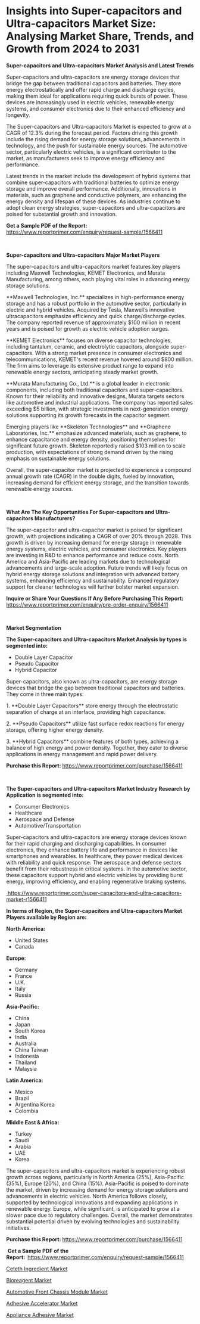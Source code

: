 <p><h1>Insights into Super-capacitors and Ultra-capacitors Market Size: Analysing Market Share, Trends, and Growth from 2024 to 2031</h1></p><p><strong>Super-capacitors and Ultra-capacitors Market Analysis and Latest Trends</strong></p>
<p><p>Super-capacitors and ultra-capacitors are energy storage devices that bridge the gap between traditional capacitors and batteries. They store energy electrostatically and offer rapid charge and discharge cycles, making them ideal for applications requiring quick bursts of power. These devices are increasingly used in electric vehicles, renewable energy systems, and consumer electronics due to their enhanced efficiency and longevity.</p><p>The Super-capacitors and Ultra-capacitors Market is expected to grow at a CAGR of 12.3% during the forecast period. Factors driving this growth include the rising demand for energy storage solutions, advancements in technology, and the push for sustainable energy sources. The automotive sector, particularly electric vehicles, is a significant contributor to the market, as manufacturers seek to improve energy efficiency and performance.</p><p>Latest trends in the market include the development of hybrid systems that combine super-capacitors with traditional batteries to optimize energy storage and improve overall performance. Additionally, innovations in materials, such as graphene and conductive polymers, are enhancing the energy density and lifespan of these devices. As industries continue to adopt clean energy strategies, super-capacitors and ultra-capacitors are poised for substantial growth and innovation.</p></p>
<p><strong>Get a Sample PDF of the Report:&nbsp;</strong> <a href="https://www.reportprimer.com/enquiry/request-sample/1566411">https://www.reportprimer.com/enquiry/request-sample/1566411</a></p>
<p>&nbsp;</p>
<p><strong>Super-capacitors and Ultra-capacitors Major Market Players</strong></p>
<p><p>The super-capacitors and ultra-capacitors market features key players including Maxwell Technologies, KEMET Electronics, and Murata Manufacturing, among others, each playing vital roles in advancing energy storage solutions.</p><p>**Maxwell Technologies, Inc.** specializes in high-performance energy storage and has a robust portfolio in the automotive sector, particularly in electric and hybrid vehicles. Acquired by Tesla, Maxwell’s innovative ultracapacitors emphasize efficiency and quick charge/discharge cycles. The company reported revenue of approximately $100 million in recent years and is poised for growth as electric vehicle adoption surges.</p><p>**KEMET Electronics** focuses on diverse capacitor technologies, including tantalum, ceramic, and electrolytic capacitors, alongside super-capacitors. With a strong market presence in consumer electronics and telecommunications, KEMET's recent revenue hovered around $800 million. The firm aims to leverage its extensive product range to expand into renewable energy sectors, anticipating steady market growth.</p><p>**Murata Manufacturing Co., Ltd.** is a global leader in electronic components, including both traditional capacitors and super-capacitors. Known for their reliability and innovative designs, Murata targets sectors like automotive and industrial applications. The company has reported sales exceeding $5 billion, with strategic investments in next-generation energy solutions supporting its growth forecasts in the capacitor segment.</p><p>Emerging players like **Skeleton Technologies** and **Graphene Laboratories, Inc.** emphasize advanced materials, such as graphene, to enhance capacitance and energy density, positioning themselves for significant future growth. Skeleton reportedly raised $103 million to scale production, with expectations of strong demand driven by the rising emphasis on sustainable energy solutions.</p><p>Overall, the super-capacitor market is projected to experience a compound annual growth rate (CAGR) in the double digits, fueled by innovation, increasing demand for efficient energy storage, and the transition towards renewable energy sources.</p></p>
<p>&nbsp;</p>
<p><strong>What Are The Key Opportunities For Super-capacitors and Ultra-capacitors Manufacturers?</strong></p>
<p><p>The super-capacitor and ultra-capacitor market is poised for significant growth, with projections indicating a CAGR of over 20% through 2028. This growth is driven by increasing demand for energy storage in renewable energy systems, electric vehicles, and consumer electronics. Key players are investing in R&D to enhance performance and reduce costs. North America and Asia-Pacific are leading markets due to technological advancements and large-scale adoption. Future trends will likely focus on hybrid energy storage solutions and integration with advanced battery systems, enhancing efficiency and sustainability. Enhanced regulatory support for cleaner technologies will further bolster market expansion.</p></p>
<p><strong>Inquire or Share Your Questions If Any Before Purchasing This Report:</strong> <a href="https://www.reportprimer.com/enquiry/pre-order-enquiry/1566411">https://www.reportprimer.com/enquiry/pre-order-enquiry/1566411</a></p>
<p>&nbsp;</p>
<p><strong>Market Segmentation</strong></p>
<p><strong>The Super-capacitors and Ultra-capacitors Market Analysis by types is segmented into:</strong></p>
<p><ul><li>Double Layer Capacitor</li><li>Pseudo Capacitor</li><li>Hybrid Capacitor</li></ul></p>
<p><p>Super-capacitors, also known as ultra-capacitors, are energy storage devices that bridge the gap between traditional capacitors and batteries. They come in three main types:  </p><p>1. **Double Layer Capacitors** store energy through the electrostatic separation of charge at an interface, providing high capacitance.  </p><p>2. **Pseudo Capacitors** utilize fast surface redox reactions for energy storage, offering higher energy density.  </p><p>3. **Hybrid Capacitors** combine features of both types, achieving a balance of high energy and power density. Together, they cater to diverse applications in energy management and rapid power delivery.</p></p>
<p><strong>Purchase this Report:&nbsp;</strong><a href="https://www.reportprimer.com/purchase/1566411">https://www.reportprimer.com/purchase/1566411</a></p>
<p>&nbsp;</p>
<p><strong>The Super-capacitors and Ultra-capacitors Market Industry Research by Application is segmented into:</strong></p>
<p><ul><li>Consumer Electronics</li><li>Healthcare</li><li>Aerospace and Defense</li><li>Automotive/Transportation</li></ul></p>
<p><p>Super-capacitors and ultra-capacitors are energy storage devices known for their rapid charging and discharging capabilities. In consumer electronics, they enhance battery life and performance in devices like smartphones and wearables. In healthcare, they power medical devices with reliability and quick response. The aerospace and defense sectors benefit from their robustness in critical systems. In the automotive sector, these capacitors support hybrid and electric vehicles by providing burst energy, improving efficiency, and enabling regenerative braking systems.</p></p>
<p><a href="https://www.reportprimer.com/super-capacitors-and-ultra-capacitors-market-r1566411">&nbsp;https://www.reportprimer.com/super-capacitors-and-ultra-capacitors-market-r1566411</a></p>
<p><strong>In terms of Region, the Super-capacitors and Ultra-capacitors Market Players available by Region are:</strong></p>
<p>
    <p> <strong> North America: </strong>
        <ul>
            <li>United States</li>
            <li>Canada</li>
        </ul>
        </p> 
    <p> <strong> Europe: </strong>
        <ul>
            <li>Germany</li>
            <li>France</li>
            <li>U.K.</li>
            <li>Italy</li>
            <li>Russia</li>
        </ul>
        </p> 
    <p> <strong> Asia-Pacific: </strong>
        <ul>
            <li>China</li>
            <li>Japan</li>
            <li>South Korea</li>
            <li>India</li>
            <li>Australia</li>
            <li>China Taiwan</li>
            <li>Indonesia</li>
            <li>Thailand</li>
            <li>Malaysia</li>
        </ul>
        </p> 
    <p> <strong> Latin America: </strong>
        <ul>
            <li>Mexico</li>
            <li>Brazil</li>
            <li>Argentina Korea</li>
            <li>Colombia</li>
        </ul>
        </p> 
    <p> <strong> Middle East & Africa: </strong>
        <ul>
            <li>Turkey</li>
            <li>Saudi</li>
            <li>Arabia</li>
            <li>UAE</li>
            <li>Korea</li>
        </ul>
    </p>
    </p>
<p><p>The super-capacitors and ultra-capacitors market is experiencing robust growth across regions, particularly in North America (25%), Asia-Pacific (35%), Europe (20%), and China (15%). Asia-Pacific is poised to dominate the market, driven by increasing demand for energy storage solutions and advancements in electric vehicles. North America follows closely, supported by technological innovations and expanding applications in renewable energy. Europe, while significant, is anticipated to grow at a slower pace due to regulatory challenges. Overall, the market demonstrates substantial potential driven by evolving technologies and sustainability initiatives.</p></p>
<p><strong>Purchase this Report: </strong><a href="https://www.reportprimer.com/purchase/1566411">https://www.reportprimer.com/purchase/1566411</a></p>
<p>&nbsp;<strong>Get a Sample PDF of the Report:&nbsp;&nbsp;</strong><a href="https://www.reportprimer.com/enquiry/request-sample/1566411">https://www.reportprimer.com/enquiry/request-sample/1566411</a></p>
<p><strong></strong></p>
<p><p><a href="https://github.com/Annahawkins697/Market-Research-Report-List-1/blob/main/ceteth-ingredient-market.md">Ceteth Ingredient Market</a></p><p><a href="https://www.linkedin.com/pulse/bioreagent-market-research-report-exploring-size-revenue-4vrnc">Bioreagent Market</a></p><p><a href="https://medium.com/@cornishaerials/global-automotive-front-chassis-module-market-size-and-market-trends-analysis-by-regional-outlook-34efb6e9aa83?postPublishedType=repub">Automotive Front Chassis Module Market</a></p><p><a href="https://issuu.com/reportprime-2/docs/adhesive-accelerator-market-size-20_f55d5b5db34f22">Adhesive Accelerator Market</a></p><p><a href="https://www.linkedin.com/pulse/mapping-appliance-adhesive-market-trends-challenges-breakthroughs-ujyfe?trackingId=CZy4ZAjMTPu7HQdCSGTVFg%3D%3D">Appliance Adhesive Market</a></p></p>